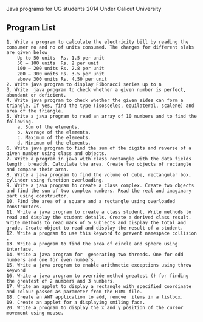 Java programs for UG students 2014 Under Calicut University


## Program List
    1. Write a program to calculate the electricity bill by reading the consumer no and no of units consumed. The charges for different slabs are given below
        Up to 50 units	Rs. 1.5 per unit
        50 – 100 units	Rs. 2 per unit
        100 – 200 units	Rs. 2.8 per unit
        200 – 300 units	Rs. 3.5 per unit
        above 300 units	Rs. 4.50 per unit
    2. Write java program to display Fibonacci series up to n
    3. Write  java program to check whether a given number is perfect, abundant or deficient.
    4. Write java program to check whether the given sides can form a triangle. If yes, find the type (isosceles, equilateral, scalene) and area of the triangle.
    5. Write a java program to read an array of 10 numbers and to find the following. 
        a. Sum of the elements.
        b. Average of the elements.
        c. Maximum of the elements.
        d. Minimum of the elements.
    6. Write java program to find the sum of the digits and reverse of a given number using class and objects.
    7. Write a program in java with class rectangle with the data fields length, breadth. Calculate the area. Create two objects of rectangle and compare their area.
    8. Write a java program to find the volume of cube, rectangular box, cylinder using function overloading.
    9. Write a java program to create a class complex. Create two objects and find the sum of two complex numbers. Read the real and imaginary part using constructor.
    10. Find the area of a square and a rectangle using overloaded constructors.
    11. Write a java program to create a class student. Write methods to read and display the student details. Create a derived class result. Write methods to read mark of 5 subjects and display the total and grade. Create object to read and display the result of a student. 
    12. Write a program to use this keyword to prevent namespace collision .
    13. Write a program to find the area of circle and sphere using  interface.
    14. Write a java program for  generating two threads. One for odd numbers and one for even numbers.
    15. Write a java program to enable arithmetic exceptions using throw keyword
    16. Write a java program to override method greatest () for finding the greatest of 2 numbers and 3 numbers.
    17. Write an applet to display a rectangle with specified coordinate and colour passed as parameter from the HTML file.
    18. Create an AWT application to add, remove  items in a listbox. 
    19. Create an applet for a displaying smiling face.
    20. Write a program to display the x and y position of the cursor movement using mouse.